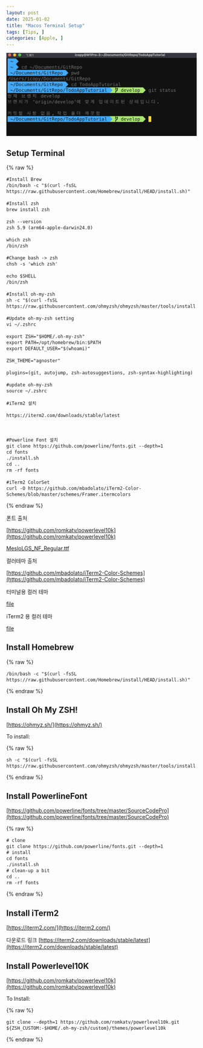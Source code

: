 ```yaml
---
layout: post
date: 2025-01-02
title: "Macos Terminal Setup"
tags: [Tips, ]
categories: [Apple, ]
---
```



![0](/assets/img/2025-01-02-Macos-Terminal-Setup.md/0.png)



## Setup Terminal



{% raw %}
```shell
#Install Brew
/bin/bash -c "$(curl -fsSL https://raw.githubusercontent.com/Homebrew/install/HEAD/install.sh)"

#Install zsh
brew install zsh

zsh --version
zsh 5.9 (arm64-apple-darwin24.0)

which zsh
/bin/zsh

#Change bash -> zsh
chsh -s 'which zsh'

echo $SHELL
/bin/zsh

#Install oh-my-zsh
sh -c "$(curl -fsSL https://raw.githubusercontent.com/ohmyzsh/ohmyzsh/master/tools/install.sh)"

#Update oh-my-zsh setting
vi ~/.zshrc

export ZSH="$HOME/.oh-my-zsh"
export PATH=/opt/homebrew/bin:$PATH
export DEFAULT_USER="$(whoami)"

ZSH_THEME="agnoster"

plugins=(git, autojump, zsh-autosuggestions, zsh-syntax-highlighting)

#update oh-my-zsh
source ~/.zshrc

#iTerm2 설치

https://iterm2.com/downloads/stable/latest



#Powerline Font 설치
git clone https://github.com/powerline/fonts.git --depth=1
cd fonts
./install.sh
cd ..
rm -rf fonts

#iTerm2 ColorSet
curl -O https://github.com/mbadolato/iTerm2-Color-Schemes/blob/master/schemes/Framer.itermcolors
```
{% endraw %}



폰트 출처


[https://github.com/romkatv/powerlevel10k](https://github.com/romkatv/powerlevel10k)


[MesloLGS_NF_Regular.ttf](https://prod-files-secure.s3.us-west-2.amazonaws.com/6418cdd3-3974-4c93-91e2-ff78d8683257/3230b59b-0400-4488-9b1f-e87eed5e220b/MesloLGS_NF_Regular.ttf?X-Amz-Algorithm=AWS4-HMAC-SHA256&X-Amz-Content-Sha256=UNSIGNED-PAYLOAD&X-Amz-Credential=ASIAZI2LB466ZVBJISE5%2F20250413%2Fus-west-2%2Fs3%2Faws4_request&X-Amz-Date=20250413T080337Z&X-Amz-Expires=3600&X-Amz-Security-Token=IQoJb3JpZ2luX2VjEHAaCXVzLXdlc3QtMiJHMEUCIAY2LW8QWGQsGC%2FeuBIx2ThlkCcESOLhnVhsuH7t%2FDwSAiEA%2FYhW%2BcDKzFZ1hg%2Bf4%2Ff1FTGefi5Utg%2BT02Vdh7nEFgMqiAQI6f%2F%2F%2F%2F%2F%2F%2F%2F%2F%2FARAAGgw2Mzc0MjMxODM4MDUiDOLg1fOp1ADePN1HnircA5bmM8wf8DB225VYpgOF7Urw3reEiFclZeblcK9v7sTI9vZrdCGUybHaTVgYZoU7jZdXVxCrn93rXMwp5DkXJIqOT5RETONIC9vwP5NBYVGo03w5NTBR%2BXYbDROnXB550theO1OmUSJVpSmxma71ktszcAigQamAsSUDzZX3z4chcCcFoMY6ftpYVrwCRQ7VyFR9%2BK9ifyvcrtzYzZnSMyBO8xcj%2BsTdGQT8Wvj2HVWCE0zSSvwEu8KCHosUl965gviPJwLYxlqPly68%2BiDLrLgS0gW1nbDmmg7R%2Fmif9%2BMKe6jlF39bCJPHOv%2BBbAiOLO%2FJJ7%2F%2FXeuxt%2By3zf%2F3i4ifKIx95u1kHWsVXZHZU7kmhO9JCAObhe%2FIydrbvYlBOuxuO4QzV4qnSHpPHustXXNtYFUqulvkzQpr%2F%2B6reJxHqLIBcYwaU7U%2BToAetuzEUDWItvFUEqWxlxG6DH3FWg6KE5PhSIwrnRu6O5%2FpX3l0YQva6v30hue%2BPpTwcrqU5v%2BGUOYkFXoYoIOhXFCjZzIWIUxPQy6xZovyXUrgA%2Fohx4Rh9UQmO2M3xrhWb3EEoKJYQC5%2F3AP8wVBklOv%2BaPEMbbpsEi%2FpcLegegE52G3ehNKLp0gt3afB5fXxMJre7b8GOqUBKQgg9TickAOdsMkFjxj%2BkcADMGG6tevrpm8ZgM6L18nfdiuWRsLajiBMSZu4uWhLzaG1%2BW2kdcKDIvj48%2BQFq69tA6zr2y43kBsifDr7neHcql1ajPc%2FWS2KTDXq%2ByGoE0o%2F%2FQt%2F2McAedHirjceH63QxY4CupWRji7TnhKhXu9I8kEr5T0nL7NdSeM1uqv6ktlwg6dz4K3cxwYbwy0qWuS7VGvR&X-Amz-Signature=9a910d308ca99ecb29ec4071b96d6eb0acb2f2bb0c9fa206aa62e8ba70cde4b5&X-Amz-SignedHeaders=host&x-id=GetObject)


컬러테마 출처


[https://github.com/mbadolato/iTerm2-Color-Schemes](https://github.com/mbadolato/iTerm2-Color-Schemes)



터미널용 컬러 테마


[file](https://prod-files-secure.s3.us-west-2.amazonaws.com/6418cdd3-3974-4c93-91e2-ff78d8683257/d3a6c42d-c62b-4f75-bb68-59d217cc4e17/Framer.terminal?X-Amz-Algorithm=AWS4-HMAC-SHA256&X-Amz-Content-Sha256=UNSIGNED-PAYLOAD&X-Amz-Credential=ASIAZI2LB466ZVBJISE5%2F20250413%2Fus-west-2%2Fs3%2Faws4_request&X-Amz-Date=20250413T080337Z&X-Amz-Expires=3600&X-Amz-Security-Token=IQoJb3JpZ2luX2VjEHAaCXVzLXdlc3QtMiJHMEUCIAY2LW8QWGQsGC%2FeuBIx2ThlkCcESOLhnVhsuH7t%2FDwSAiEA%2FYhW%2BcDKzFZ1hg%2Bf4%2Ff1FTGefi5Utg%2BT02Vdh7nEFgMqiAQI6f%2F%2F%2F%2F%2F%2F%2F%2F%2F%2FARAAGgw2Mzc0MjMxODM4MDUiDOLg1fOp1ADePN1HnircA5bmM8wf8DB225VYpgOF7Urw3reEiFclZeblcK9v7sTI9vZrdCGUybHaTVgYZoU7jZdXVxCrn93rXMwp5DkXJIqOT5RETONIC9vwP5NBYVGo03w5NTBR%2BXYbDROnXB550theO1OmUSJVpSmxma71ktszcAigQamAsSUDzZX3z4chcCcFoMY6ftpYVrwCRQ7VyFR9%2BK9ifyvcrtzYzZnSMyBO8xcj%2BsTdGQT8Wvj2HVWCE0zSSvwEu8KCHosUl965gviPJwLYxlqPly68%2BiDLrLgS0gW1nbDmmg7R%2Fmif9%2BMKe6jlF39bCJPHOv%2BBbAiOLO%2FJJ7%2F%2FXeuxt%2By3zf%2F3i4ifKIx95u1kHWsVXZHZU7kmhO9JCAObhe%2FIydrbvYlBOuxuO4QzV4qnSHpPHustXXNtYFUqulvkzQpr%2F%2B6reJxHqLIBcYwaU7U%2BToAetuzEUDWItvFUEqWxlxG6DH3FWg6KE5PhSIwrnRu6O5%2FpX3l0YQva6v30hue%2BPpTwcrqU5v%2BGUOYkFXoYoIOhXFCjZzIWIUxPQy6xZovyXUrgA%2Fohx4Rh9UQmO2M3xrhWb3EEoKJYQC5%2F3AP8wVBklOv%2BaPEMbbpsEi%2FpcLegegE52G3ehNKLp0gt3afB5fXxMJre7b8GOqUBKQgg9TickAOdsMkFjxj%2BkcADMGG6tevrpm8ZgM6L18nfdiuWRsLajiBMSZu4uWhLzaG1%2BW2kdcKDIvj48%2BQFq69tA6zr2y43kBsifDr7neHcql1ajPc%2FWS2KTDXq%2ByGoE0o%2F%2FQt%2F2McAedHirjceH63QxY4CupWRji7TnhKhXu9I8kEr5T0nL7NdSeM1uqv6ktlwg6dz4K3cxwYbwy0qWuS7VGvR&X-Amz-Signature=a9c710ad6ed41dcb60d8e4f0edb3401c7bffc1be6bbc088c2aebe9ff8aba34c0&X-Amz-SignedHeaders=host&x-id=GetObject)


iTerm2 용 컬러 테마


[file](https://prod-files-secure.s3.us-west-2.amazonaws.com/6418cdd3-3974-4c93-91e2-ff78d8683257/c0a60f17-c7c2-4720-9496-d840b2564836/Framer.itermcolors?X-Amz-Algorithm=AWS4-HMAC-SHA256&X-Amz-Content-Sha256=UNSIGNED-PAYLOAD&X-Amz-Credential=ASIAZI2LB466ZVBJISE5%2F20250413%2Fus-west-2%2Fs3%2Faws4_request&X-Amz-Date=20250413T080337Z&X-Amz-Expires=3600&X-Amz-Security-Token=IQoJb3JpZ2luX2VjEHAaCXVzLXdlc3QtMiJHMEUCIAY2LW8QWGQsGC%2FeuBIx2ThlkCcESOLhnVhsuH7t%2FDwSAiEA%2FYhW%2BcDKzFZ1hg%2Bf4%2Ff1FTGefi5Utg%2BT02Vdh7nEFgMqiAQI6f%2F%2F%2F%2F%2F%2F%2F%2F%2F%2FARAAGgw2Mzc0MjMxODM4MDUiDOLg1fOp1ADePN1HnircA5bmM8wf8DB225VYpgOF7Urw3reEiFclZeblcK9v7sTI9vZrdCGUybHaTVgYZoU7jZdXVxCrn93rXMwp5DkXJIqOT5RETONIC9vwP5NBYVGo03w5NTBR%2BXYbDROnXB550theO1OmUSJVpSmxma71ktszcAigQamAsSUDzZX3z4chcCcFoMY6ftpYVrwCRQ7VyFR9%2BK9ifyvcrtzYzZnSMyBO8xcj%2BsTdGQT8Wvj2HVWCE0zSSvwEu8KCHosUl965gviPJwLYxlqPly68%2BiDLrLgS0gW1nbDmmg7R%2Fmif9%2BMKe6jlF39bCJPHOv%2BBbAiOLO%2FJJ7%2F%2FXeuxt%2By3zf%2F3i4ifKIx95u1kHWsVXZHZU7kmhO9JCAObhe%2FIydrbvYlBOuxuO4QzV4qnSHpPHustXXNtYFUqulvkzQpr%2F%2B6reJxHqLIBcYwaU7U%2BToAetuzEUDWItvFUEqWxlxG6DH3FWg6KE5PhSIwrnRu6O5%2FpX3l0YQva6v30hue%2BPpTwcrqU5v%2BGUOYkFXoYoIOhXFCjZzIWIUxPQy6xZovyXUrgA%2Fohx4Rh9UQmO2M3xrhWb3EEoKJYQC5%2F3AP8wVBklOv%2BaPEMbbpsEi%2FpcLegegE52G3ehNKLp0gt3afB5fXxMJre7b8GOqUBKQgg9TickAOdsMkFjxj%2BkcADMGG6tevrpm8ZgM6L18nfdiuWRsLajiBMSZu4uWhLzaG1%2BW2kdcKDIvj48%2BQFq69tA6zr2y43kBsifDr7neHcql1ajPc%2FWS2KTDXq%2ByGoE0o%2F%2FQt%2F2McAedHirjceH63QxY4CupWRji7TnhKhXu9I8kEr5T0nL7NdSeM1uqv6ktlwg6dz4K3cxwYbwy0qWuS7VGvR&X-Amz-Signature=36fb336138e5a3d400a2eda955511b50a3f3806863b46c28f10abe9570d35f1f&X-Amz-SignedHeaders=host&x-id=GetObject)



## Install Homebrew



{% raw %}
```shell
/bin/bash -c "$(curl -fsSL https://raw.githubusercontent.com/Homebrew/install/HEAD/install.sh)"
```
{% endraw %}




## Install Oh My ZSH!


[https://ohmyz.sh/](https://ohmyz.sh/)


To install:



{% raw %}
```shell
sh -c "$(curl -fsSL https://raw.githubusercontent.com/ohmyzsh/ohmyzsh/master/tools/install.sh)"
```
{% endraw %}




## Install PowerlineFont


[https://github.com/powerline/fonts/tree/master/SourceCodePro](https://github.com/powerline/fonts/tree/master/SourceCodePro)



{% raw %}
```shell
# clone
git clone https://github.com/powerline/fonts.git --depth=1
# install
cd fonts
./install.sh
# clean-up a bit
cd ..
rm -rf fonts
```
{% endraw %}




## Install iTerm2


[https://iterm2.com/](https://iterm2.com/)


다운로드 링크
[https://iterm2.com/downloads/stable/latest](https://iterm2.com/downloads/stable/latest)



## Install Powerlevel10K


[https://github.com/romkatv/powerlevel10k](https://github.com/romkatv/powerlevel10k)


To Install:



{% raw %}
```shell
git clone --depth=1 https://github.com/romkatv/powerlevel10k.git ${ZSH_CUSTOM:-$HOME/.oh-my-zsh/custom}/themes/powerlevel10k
```
{% endraw %}


